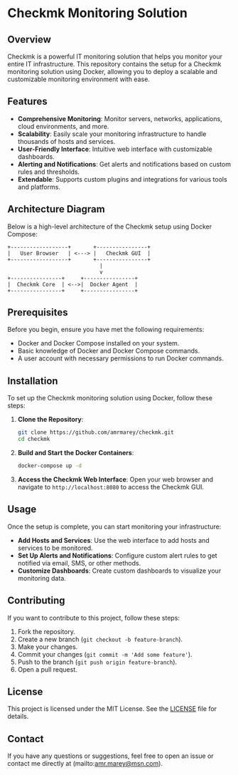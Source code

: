 
# Checkmk Monitoring Solution

## Overview

Checkmk is a powerful IT monitoring solution that helps you monitor your entire IT infrastructure. This repository contains the setup for a Checkmk monitoring solution using Docker, allowing you to deploy a scalable and customizable monitoring environment with ease.

## Features

- **Comprehensive Monitoring**: Monitor servers, networks, applications, cloud environments, and more.
- **Scalability**: Easily scale your monitoring infrastructure to handle thousands of hosts and services.
- **User-Friendly Interface**: Intuitive web interface with customizable dashboards.
- **Alerting and Notifications**: Get alerts and notifications based on custom rules and thresholds.
- **Extendable**: Supports custom plugins and integrations for various tools and platforms.

## Architecture Diagram

Below is a high-level architecture of the Checkmk setup using Docker Compose:

```text
+------------------+       +----------------+
|   User Browser   | <---> |   Checkmk GUI  |
+------------------+       +----------------+
                             |
                             v
+----------------+     +----------------+
|  Checkmk Core  | <-->|  Docker Agent  |
+----------------+     +----------------+
```

## Prerequisites

Before you begin, ensure you have met the following requirements:

- Docker and Docker Compose installed on your system.
- Basic knowledge of Docker and Docker Compose commands.
- A user account with necessary permissions to run Docker commands.

## Installation

To set up the Checkmk monitoring solution using Docker, follow these steps:

1. **Clone the Repository**:
   ```bash
   git clone https://github.com/amrmarey/checkmk.git
   cd checkmk
   ```

2. **Build and Start the Docker Containers**:
   ```bash
   docker-compose up -d
   ```

3. **Access the Checkmk Web Interface**:
   Open your web browser and navigate to `http://localhost:8080` to access the Checkmk GUI.

## Usage

Once the setup is complete, you can start monitoring your infrastructure:

- **Add Hosts and Services**: Use the web interface to add hosts and services to be monitored.
- **Set Up Alerts and Notifications**: Configure custom alert rules to get notified via email, SMS, or other methods.
- **Customize Dashboards**: Create custom dashboards to visualize your monitoring data.

## Contributing

If you want to contribute to this project, follow these steps:

1. Fork the repository.
2. Create a new branch (`git checkout -b feature-branch`).
3. Make your changes.
4. Commit your changes (`git commit -m 'Add some feature'`).
5. Push to the branch (`git push origin feature-branch`).
6. Open a pull request.

## License

This project is licensed under the MIT License. See the [LICENSE](LICENSE) file for details.

## Contact

If you have any questions or suggestions, feel free to open an issue or contact me directly at (mailto:amr.marey@msn.com).
